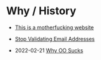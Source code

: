 # Why / History

- [This is a motherfucking website](https://motherfuckingwebsite.com/)

- [Stop Validating Email Addresses](https://davidcel.is/posts/stop-validating-email-addresses-with-regex/)

- 2022-02-21 [Why OO Sucks](http://beadslang.org/blog/2021/11/24/a-classic-post-from-the-late-great-joe-armstrong-inventor-of-erlang)
